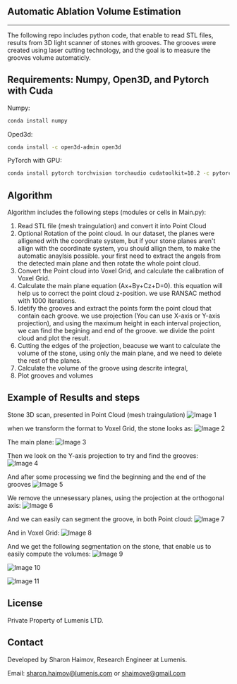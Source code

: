 ## Automatic Ablation Volume Estimation
----
 The following repo includes python code, that enable to read STL files, results from 3D light scanner of stones with grooves. 
 The grooves were created using laser cutting technology, and the goal is to measure the grooves volume automaticly. 
 
## Requirements: Numpy, Open3D, and Pytorch with Cuda

Numpy:
```sh
conda install numpy
```
Oped3d:
```sh
conda install -c open3d-admin open3d
```
PyTorch with GPU:
```sh
conda install pytorch torchvision torchaudio cudatoolkit=10.2 -c pytorch
```

## Algorithm

Algorithm includes the following steps (modules or cells in Main.py):
 1. Read STL file (mesh traingulation) and convert it into Point Cloud
 2. Optional  Rotation of the point cloud. In our dataset, the planes were alligened with the coordinate system, but if your stone planes aren't allign with the coordinate system,     you should allign them, to make the automatic anaylsis possible. your first need to extract the angels from the detected main plane and then rotate the whole point cloud.  
 3. Convert the Point cloud into Voxel Grid, and calculate the calibration of Voxel Grid.
 4. Calculate the main plane equation (Ax+By+Cz+D=0). this equation will help us to correct the point cloud z-position. we use RANSAC method with 1000 iterations. 
 5. Idetify the grooves and extract the points form the point cloud that contain each groove. we use projection (You can use X-axis or Y-axis projection), and using the maximum       height in each interval projection, we can find the begining and end of the groove. we divide the point cloud and plot the result.
 6. Cutting the edges of the projection, beacuse we want to calculate the volume of the stone, using only the main plane, and we need to delete the rest of the planes. 
 7. Calculate the volume of the groove using descrite integral, 
 8. Plot grooves and volumes
 
 ## Example of Results and steps
 
 Stone 3D scan, presented in Point Cloud (mesh traingulation)
 ![Image 1](https://github.com/shaimove/Automatic-Ablation-Volume-Estimation/blob/master/Imgaes/Stone%20-%20PointCloud.png)
 
 when we transform the format to Voxel Grid, the stone looks as:
  ![Image 2](https://github.com/shaimove/Automatic-Ablation-Volume-Estimation/blob/master/Imgaes/Stone%20-%20Voxel%20Grid.png)
  
 The main plane:
  ![Image 3](https://github.com/shaimove/Automatic-Ablation-Volume-Estimation/blob/master/Imgaes/Main%20plane.png)
 
 Then we look on the Y-axis projection to try and find the grooves:
  ![Image 4](https://github.com/shaimove/Automatic-Ablation-Volume-Estimation/blob/master/Imgaes/Groove%20Detection.png)
  
 And after some processing we find the beginning and the end of the grooves
  ![Image 5](https://github.com/shaimove/Automatic-Ablation-Volume-Estimation/blob/master/Imgaes/Groove%20Detection%202.png)
  
 We remove the unnesessary planes, using the projection at the orthogonal axis:
  ![Image 6](https://github.com/shaimove/Automatic-Ablation-Volume-Estimation/blob/master/Imgaes/Remove%20Edges.png)
 
 And we can easily can segment the groove, in both Point cloud:
  ![Image 7](https://github.com/shaimove/Automatic-Ablation-Volume-Estimation/blob/master/Imgaes/Segmented%20Grooves%20Point%20Cloud.png)
  
 And in Voxel Grid:
  ![Image 8](https://github.com/shaimove/Automatic-Ablation-Volume-Estimation/blob/master/Imgaes/Segmented%20Grooves%20Voxel%20Grid.png)
 
 And we get the following segmentation on the stone, that enable us to easily compute the volumes:
  ![Image 9](https://github.com/shaimove/Automatic-Ablation-Volume-Estimation/blob/master/Imgaes/Result%201.png)
  
  ![Image 10](https://github.com/shaimove/Automatic-Ablation-Volume-Estimation/blob/master/Imgaes/Result%202.png)
  
  ![Image 11](https://github.com/shaimove/Automatic-Ablation-Volume-Estimation/blob/master/Imgaes/Result%203.png)
  

## License

Private Property of Lumenis LTD. 

## Contact
Developed by Sharon Haimov, Research Engineer at Lumenis.

Email: sharon.haimov@lumenis.com or shaimove@gmail.com
